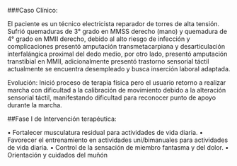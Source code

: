 ###Caso Clínico:

El paciente es un técnico electricista reparador de torres de alta tensión. Sufrió quemaduras de 3° grado en MMSS derecho (mano) y quemadura de 4° grado en MMII derecho, debido al alto riesgo de infección y complicaciones presentó amputación transmetacarpiana y desarticulación interfalángica proximal del dedo medio, por otro lado, presentó amputación transtibial en MMII, adicionalmente presentó trastorno sensorial táctil actualmente se encuentra desempleado y busca inserción laboral adaptada.

Evolución:
Inició proceso de terapia física pero el usuario retorno a realizar marcha con dificultad a la calibración de movimiento debido a la alteración sensorial táctil, manifestando dificultad para reconocer punto de apoyo durante la marcha.

##Fase I de Intervención terapéutica:

• Fortalecer musculatura residual para actividades de vida diaria.
• Favorecer el entrenamiento en actividades uni/bimanuales para actividades de
vida diaria.
• Control de la sensación de miembro fantasma y del dolor.
• Orientación y cuidados del muñón

